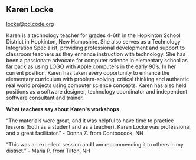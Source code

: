 ## Karen Locke

[locke@pd.code.org](mailto:locke@pd.code.org)

Karen is a technology teacher for grades 4-6th in the Hopkinton School District in Hopkinton, New Hampshire. She also serves as a Technology Integration Specialist, providing professional development and support to classroom teachers as they enhance instruction with technology. She has been a passionate advocate for computer science in elementary school as far back as using LOGO with Apple computers in the early 90’s. In her current position, Karen has taken every opportunity to enhance the elementary curriculum with problem-solving, critical thinking and authentic real world projects using computer science concepts. Karen has also held positions as a software designer, technology coordinator and independent software consultant and trainer.

**What teachers say about Karen's workshops**

“The materials were great, and it was helpful to have time to practice lessons (both as a student and as a teacher). Karen Locke was professional and a great facilitator.” - Donna Z. from Contoocook, NH

“This was an excellent session and I am recommending it to others in my district.” - Maria P. from Tilton, NH

